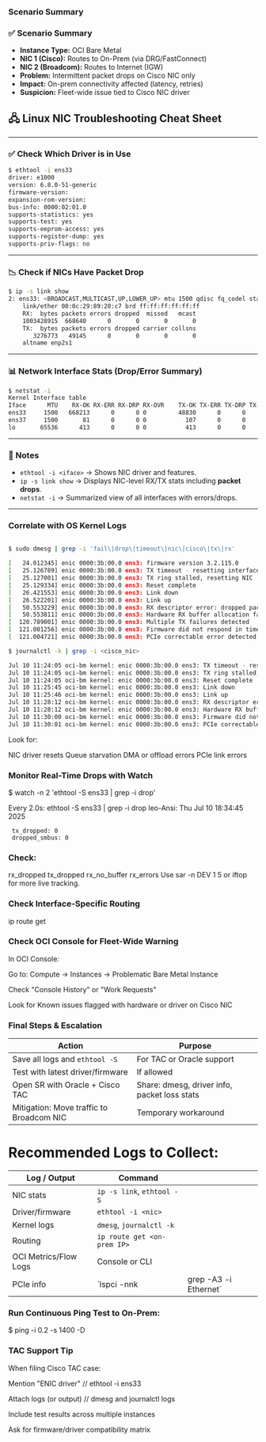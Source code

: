 
### Scenario Summary

### ✅ Scenario Summary

- **Instance Type:** OCI Bare Metal  
- **NIC 1 (Cisco):** Routes to On-Prem (via DRG/FastConnect)  
- **NIC 2 (Broadcom):** Routes to Internet (IGW)  
- **Problem:** Intermittent packet drops on Cisco NIC only  
- **Impact:** On-prem connectivity affected (latency, retries)  
- **Suspicion:** Fleet-wide issue tied to Cisco NIC driver  

## 🖧 Linux NIC Troubleshooting Cheat Sheet

---

### ✅ Check Which Driver is in Use

```bash
$ ethtool -i ens33
driver: e1000
version: 6.8.0-51-generic
firmware-version: 
expansion-rom-version: 
bus-info: 0000:02:01.0
supports-statistics: yes
supports-test: yes
supports-eeprom-access: yes
supports-register-dump: yes
supports-priv-flags: no
```

---

### 📉 Check if NICs Have Packet Drop

```bash
$ ip -s link show
2: ens33: <BROADCAST,MULTICAST,UP,LOWER_UP> mtu 1500 qdisc fq_codel state UP mode DEFAULT group default qlen 1000
    link/ether 00:0c:29:89:20:c7 brd ff:ff:ff:ff:ff:ff
    RX:  bytes packets errors dropped  missed   mcast           
    1003428915  668640      0       0       0       0 
    TX:  bytes packets errors dropped carrier collsns           
       3276773   49145      0       0       0       0 
    altname enp2s1
```

---

### 📊 Network Interface Stats (Drop/Error Summary)

```bash
$ netstat -i 
Kernel Interface table
Iface      MTU    RX-OK RX-ERR RX-DRP RX-OVR    TX-OK TX-ERR TX-DRP TX-OVR Flg
ens33     1500   668213      0      0 0         48830      0      0      0 BMRU
ens37     1500       81      0      0 0           107      0      0      0 BMRU
lo       65536      413      0      0 0           413      0      0      0 LRU
```

---

### 🧠 Notes

- `ethtool -i <iface>` → Shows NIC driver and features.
- `ip -s link show` → Displays NIC-level RX/TX stats including **packet drops**.
- `netstat -i` → Summarized view of all interfaces with errors/drops.

---

### Correlate with OS Kernel Logs
```bash

$ sudo dmesg | grep -i 'fail\|drop\|timeout\|nic\|cisco\|tx\|rx'

[   24.012345] enic 0000:3b:00.0 ens3: firmware version 3.2.115.0
[   25.126789] enic 0000:3b:00.0 ens3: TX timeout - resetting interface
[   25.127001] enic 0000:3b:00.0 ens3: TX ring stalled, resetting NIC
[   25.129334] enic 0000:3b:00.0 ens3: Reset complete
[   26.421553] enic 0000:3b:00.0 ens3: Link down
[   26.522201] enic 0000:3b:00.0 ens3: Link up
[   50.553229] enic 0000:3b:00.0 ens3: RX descriptor error: dropped packet
[   50.553811] enic 0000:3b:00.0 ens3: Hardware RX buffer allocation failed
[  120.789001] enic 0000:3b:00.0 ens3: Multiple TX failures detected
[  121.001256] enic 0000:3b:00.0 ens3: Firmware did not respond in time
[  121.004721] enic 0000:3b:00.0 ens3: PCIe correctable error detected
```

```bash
$ journalctl -k | grep -i <cisco_nic>

Jul 10 11:24:05 oci-bm kernel: enic 0000:3b:00.0 ens3: TX timeout - resetting interface
Jul 10 11:24:05 oci-bm kernel: enic 0000:3b:00.0 ens3: TX ring stalled, resetting NIC
Jul 10 11:24:05 oci-bm kernel: enic 0000:3b:00.0 ens3: Reset complete
Jul 10 11:25:45 oci-bm kernel: enic 0000:3b:00.0 ens3: Link down
Jul 10 11:25:46 oci-bm kernel: enic 0000:3b:00.0 ens3: Link up
Jul 10 11:28:12 oci-bm kernel: enic 0000:3b:00.0 ens3: RX descriptor error: dropped packet
Jul 10 11:28:12 oci-bm kernel: enic 0000:3b:00.0 ens3: Hardware RX buffer allocation failed
Jul 10 11:30:00 oci-bm kernel: enic 0000:3b:00.0 ens3: Firmware did not respond in time
Jul 10 11:30:01 oci-bm kernel: enic 0000:3b:00.0 ens3: PCIe correctable error detected

```

Look for:

NIC driver resets
Queue starvation
DMA or offload errors
PCIe link errors

### Monitor Real-Time Drops with Watch
$ watch -n 2 'ethtool -S ens33 | grep -i drop' 

Every 2.0s: ethtool -S ens33 | grep -i drop              leo-Ansi: Thu Jul 10 18:34:45 2025

     tx_dropped: 0
     dropped_smbus: 0

### Check:

rx_dropped
tx_dropped
rx_no_buffer
rx_errors
Use sar -n DEV 1 5 or iftop for more live tracking.

### Check Interface-Specific Routing
ip route get <on-prem-ip>


### Check OCI Console for Fleet-Wide Warning

In OCI Console:

Go to: Compute → Instances → Problematic Bare Metal Instance

Check "Console History" or "Work Requests"

Look for Known issues flagged with hardware or driver on Cisco NIC

### Final Steps & Escalation

| Action                                   | Purpose                                      |
| ---------------------------------------- | -------------------------------------------- |
| Save all logs and `ethtool -S`           | For TAC or Oracle support                    |
| Test with latest driver/firmware         | If allowed                                   |
| Open SR with Oracle + Cisco TAC          | Share: dmesg, driver info, packet loss stats |
| Mitigation: Move traffic to Broadcom NIC | Temporary workaround                         |

# Recommended Logs to Collect:

| Log / Output          | Command                     |                        |
| --------------------- | --------------------------- | ---------------------- |
| NIC stats             | `ip -s link`, `ethtool -S`  |                        |
| Driver/firmware       | `ethtool -i <nic>`          |                        |
| Kernel logs           | `dmesg`, `journalctl -k`    |                        |
| Routing               | `ip route get <on-prem IP>` |                        |
| OCI Metrics/Flow Logs | Console or CLI              |                        |
| PCIe info             | \`lspci -nnk                | grep -A3 -i Ethernet\` |


### Run Continuous Ping Test to On-Prem:
$ ping <on-prem-IP> -i 0.2 -s 1400 -D

### TAC Support Tip
When filing Cisco TAC case:

Mention "ENIC driver" // ethtool -i ens33

Attach logs (or output) // dmesg and journalctl logs

Include test results across multiple instances

Ask for firmware/driver compatibility matrix

